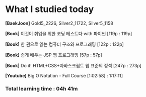 <h1>What I studied today</h1>

<strong>[BaekJoon]</strong> Gold5_2226, Silver2_11722, Silver5_1158

<strong>[Book]</strong> 이것이 취업을 위한 코딩 테스트다 with 파이썬 [119p : 119p]

<strong>[Book]</strong> 한 권으로 읽는 컴퓨터 구조와 프로그래밍 [122p : 122p]

<strong>[Book]</strong> 쉽게 배우는 JSP 웹 프로그래밍 [57p : 57p]

<strong>[Book]</strong> Do it! HTML+CSS+자바스크립트 웹 표준의 정석 [247p : 273p]

<strong>[Youtube]</strong> Big O Notation - Full Course [1:02:58] : 1:17:11]

<h3>Total learning time : 04h 41m</h3>

